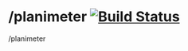 /planimeter [![Build Status](https://travis-ci.org/Planimeter/planimeter.svg)](https://travis-ci.org/Planimeter/planimeter)
===========

/planimeter
